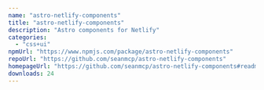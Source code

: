 ```yaml
---
name: "astro-netlify-components"
title: "astro-netlify-components"
description: "Astro components for Netlify"
categories:
  - "css+ui"
npmUrl: "https://www.npmjs.com/package/astro-netlify-components"
repoUrl: "https://github.com/seanmcp/astro-netlify-components"
homepageUrl: "https://github.com/seanmcp/astro-netlify-components#readme"
downloads: 24
---
```

